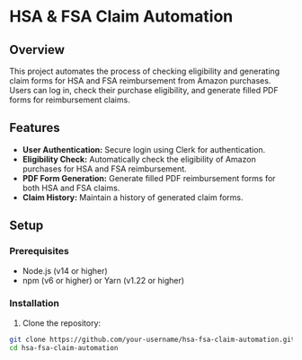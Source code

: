 # HSA & FSA Claim Automation

## Overview

This project automates the process of checking eligibility and generating claim forms for HSA and FSA reimbursement from Amazon purchases. Users can log in, check their purchase eligibility, and generate filled PDF forms for reimbursement claims.

## Features

- **User Authentication:** Secure login using Clerk for authentication.
- **Eligibility Check:** Automatically check the eligibility of Amazon purchases for HSA and FSA reimbursement.
- **PDF Form Generation:** Generate filled PDF reimbursement forms for both HSA and FSA claims.
- **Claim History:** Maintain a history of generated claim forms.

## Setup

### Prerequisites

- Node.js (v14 or higher)
- npm (v6 or higher) or Yarn (v1.22 or higher)

### Installation

1. Clone the repository:

```bash
git clone https://github.com/your-username/hsa-fsa-claim-automation.git
cd hsa-fsa-claim-automation
